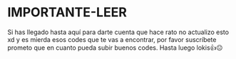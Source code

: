 # IMPORTANTE-LEER

Si has llegado hasta aquí para darte cuenta que hace rato no actualizo esto xd y es mierda esos codes que te vas a encontrar, por favor suscríbete prometo que en cuanto pueda subir buenos codes. Hasta luego lokis👍😐
